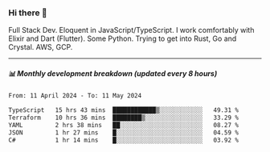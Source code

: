 ### Hi there 👋

Full Stack Dev. Eloquent in JavaScript/TypeScript. I work comfortably with Elixir and Dart (Flutter). Some Python. Trying to get into Rust, Go and Crystal. AWS, GCP.

***

##### 📊 Monthly development breakdown (updated every 8 hours)

<!--START_SECTION:waka-->

```txt
From: 11 April 2024 - To: 11 May 2024

TypeScript   15 hrs 43 mins  ████████████▒░░░░░░░░░░░░   49.31 %
Terraform    10 hrs 36 mins  ████████▒░░░░░░░░░░░░░░░░   33.29 %
YAML         2 hrs 38 mins   ██░░░░░░░░░░░░░░░░░░░░░░░   08.27 %
JSON         1 hr 27 mins    █░░░░░░░░░░░░░░░░░░░░░░░░   04.59 %
C#           1 hr 14 mins    █░░░░░░░░░░░░░░░░░░░░░░░░   03.92 %
```

<!--END_SECTION:waka-->
